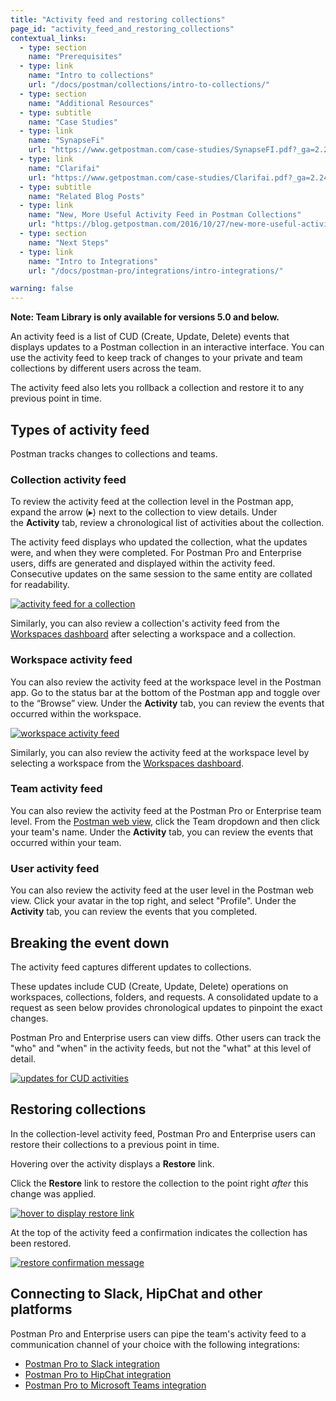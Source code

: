 ```yaml
---
title: "Activity feed and restoring collections"
page_id: "activity_feed_and_restoring_collections"
contextual_links:
  - type: section
    name: "Prerequisites"
  - type: link
    name: "Intro to collections"
    url: "/docs/postman/collections/intro-to-collections/"
  - type: section
    name: "Additional Resources"
  - type: subtitle
    name: "Case Studies"
  - type: link
    name: "SynapseFi"
    url: "https://www.getpostman.com/case-studies/SynapseFI.pdf?_ga=2.240920773.754547870.1571851340-1454169035.1570491567"
  - type: link
    name: "Clarifai"
    url: "https://www.getpostman.com/case-studies/Clarifai.pdf?_ga=2.240920773.754547870.1571851340-1454169035.1570491567"
  - type: subtitle
    name: "Related Blog Posts"
  - type: link
    name: "New, More Useful Activity Feed in Postman Collections"
    url: "https://blog.getpostman.com/2016/10/27/new-more-useful-activity-feed-in-postman-collections/?_ga=2.125447628.754547870.1571851340-1454169035.1570491567"
  - type: section
    name: "Next Steps"
  - type: link
    name: "Intro to Integrations"
    url: "/docs/postman-pro/integrations/intro-integrations/"

warning: false
---
```


**Note: Team Library is only available for versions 5.0 and below.**

An activity feed is a list of CUD (Create, Update, Delete) events that displays updates to a Postman collection in an interactive interface. You can use the activity feed to keep track of changes to your private and team collections by different users across the team.

The activity feed also lets you rollback a collection and restore it to any previous point in time.

## Types of activity feed

Postman tracks changes to collections and teams.

### Collection activity feed

To review the activity feed at the collection level in the Postman app, expand the arrow (&#9656;) next to the collection to view details. Under the **Activity** tab, review a chronological list of activities about the collection.

The activity feed displays who updated the collection, what the updates were, and when they were completed. For Postman Pro and Enterprise users, diffs are generated and displayed within the activity feed. Consecutive updates on the same session to the same entity are collated for readability.

[![activity feed for a collection](https://assets.postman.com/postman-docs/workspaces_activity.png)](https://assets.postman.com/postman-docs/workspaces_activity.png)

Similarly, you can also review a collection's activity feed from the [Workspaces dashboard](https://app.getpostman.com/dashboard) after selecting a workspace and a collection.

### Workspace activity feed

You can also review the activity feed at the workspace level in the Postman app. Go to the status bar at the bottom of the Postman app and toggle over to the “Browse” view. Under the **Activity** tab, you can review the events that occurred within the workspace.

[![workspace activity feed](https://assets.postman.com/postman-docs/workspaces_activity2.png)](https://assets.postman.com/postman-docs/workspaces_activity2.png)

Similarly, you can also review the activity feed at the workspace level by selecting a workspace from the [Workspaces dashboard](https://app.getpostman.com/dashboard).

### Team activity feed

You can also review the activity feed at the Postman Pro or Enterprise team level. From the [Postman web view](https://app.getpostman.com), click the Team dropdown and then click your team's name. Under the **Activity** tab, you can review the events that occurred within your team.

### User activity feed

You can also review the activity feed at the user level in the Postman web view. Click your avatar in the top right, and select "Profile". Under the **Activity** tab, you can review the events that you completed.

## Breaking the event down

The activity feed captures different updates to collections.

These updates include CUD (Create, Update, Delete) operations on workspaces, collections, folders, and requests. A consolidated update to a request as seen below provides chronological updates to pinpoint the exact changes.

Postman Pro and Enterprise users can view diffs. Other users can track the "who" and "when" in the activity feeds, but not the "what" at this level of detail.

[![updates for CUD activities](https://assets.postman.com/postman-docs/event-breakdown.png)](https://assets.postman.com/postman-docs/event-breakdown.png)

## Restoring collections

In the collection-level activity feed, Postman Pro and Enterprise users can restore their collections to a previous point in time.

Hovering over the activity displays a **Restore** link.

Click the **Restore** link to restore the collection to the point right _after_ this change was applied.

[![hover to display restore link](https://assets.postman.com/postman-docs/restore-collections.png)](https://assets.postman.com/postman-docs/restore-collections.png)

At the top of the activity feed a confirmation indicates the collection has been restored.

[![restore confirmation message](https://assets.postman.com/postman-docs/58927426.png)](https://assets.postman.com/postman-docs/58927426.png)

## Connecting to Slack, HipChat and other platforms

Postman Pro and Enterprise users can pipe the team's activity feed to a communication channel of your choice with the following integrations:

* [Postman Pro to Slack integration](/docs/postman-pro/integrations/slack/)
* [Postman Pro to HipChat integration](/docs/postman-pro/integrations/hipchat/)
* [Postman Pro to Microsoft Teams integration](/docs/postman-pro/integrations/microsoft-teams/)  

